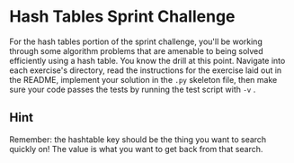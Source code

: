 # Hash Tables Sprint Challenge

For the hash tables portion of the sprint challenge, you'll be working
through some algorithm problems that are amenable to being solved
efficiently using a hash table. You know the drill at this point.
Navigate into each exercise's directory, read the instructions for the
exercise laid out in the README, implement your solution in the `.py`
skeleton file, then make sure your code passes the tests by running the
test script with `-v` .

## Hint

Remember: the hashtable key should be the thing you want to search
quickly on! The value is what you want to get back from that search.
